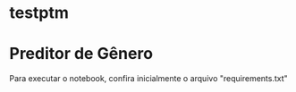 # testptm

# **Preditor de Gênero**

Para executar o notebook, confira inicialmente o arquivo "requirements.txt"
